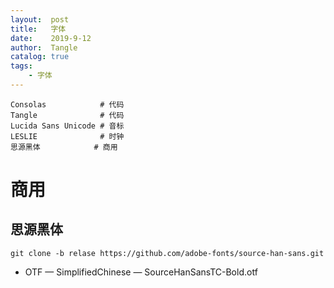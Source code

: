 ```yaml
---
layout:  post
title:   字体
date:    2019-9-12
author:  Tangle
catalog: true
tags:
    - 字体
---
```


```
Consolas            # 代码
Tangle              # 代码
Lucida Sans Unicode # 音标
LESLIE              # 时钟
思源黑体            # 商用
```

# 商用

## 思源黑体

```
git clone -b relase https://github.com/adobe-fonts/source-han-sans.git
```

- OTF — SimplifiedChinese — SourceHanSansTC-Bold.otf
